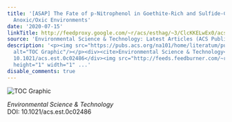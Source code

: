 ```yaml
---
title: '[ASAP] The Fate of p-Nitrophenol in Goethite-Rich and Sulfide-Containing Dynamic
  Anoxic/Oxic Environments'
date: '2020-07-15'
linkTitle: http://feedproxy.google.com/~r/acs/esthag/~3/ClcKKELwEx0/acs.est.0c02486
source: 'Environmental Science & Technology: Latest Articles (ACS Publications)'
description: '<p><img src="https://pubs.acs.org/na101/home/literatum/publisher/achs/journals/content/esthag/0/esthag.ahead-of-print/acs.est.0c02486/20200715/images/medium/es0c02486_0005.gif"
  alt="TOC Graphic"/></p><div><cite>Environmental Science & Technology</cite></div><div>DOI:
  10.1021/acs.est.0c02486</div><img src="http://feeds.feedburner.com/~r/acs/esthag/~4/ClcKKELwEx0"
  height="1" width="1" ...'
disable_comments: true
---
```

<p><img src="https://pubs.acs.org/na101/home/literatum/publisher/achs/journals/content/esthag/0/esthag.ahead-of-print/acs.est.0c02486/20200715/images/medium/es0c02486_0005.gif" alt="TOC Graphic"/></p><div><cite>Environmental Science & Technology</cite></div><div>DOI: 10.1021/acs.est.0c02486</div><img src="http://feeds.feedburner.com/~r/acs/esthag/~4/ClcKKELwEx0" height="1" width="1" ...